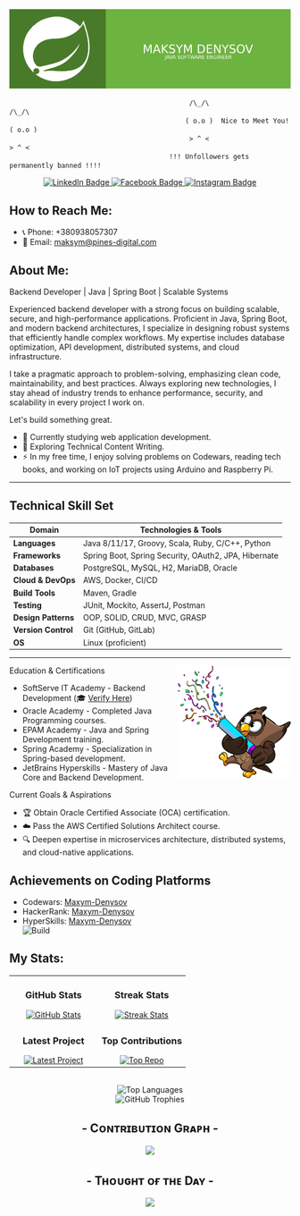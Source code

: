 <div align="center">
  <img src="https://github.com/Javac-g/Javac-g/blob/main/banner.png?raw=true" alt="Header Image" />
</div>
 

                                                 /\_/\                       /\_/\  
                                                ( o.o )  Nice to Meet You!  ( o.o ) 
                                                 > ^ <                       > ^ <
                                            !!! Unfollowers gets permanently banned !!!!
<div align="center" id="badges">
  <a href="www.linkedin.com/in/maksym-denysov">
    <img src="https://img.shields.io/badge/LinkedIn-blue?style=for-the-badge&logo=linkedin&logoColor=white" alt="LinkedIn Badge" />
  </a>
  <a href="https://www.facebook.com/maks.markes/">
    <img src="https://img.shields.io/badge/Facebook-blue?style=for-the-badge&logo=facebook&logoColor=white" alt="Facebook Badge" />
  </a>
  <a href="https://www.instagram.com/max_java_dev/">
    <img src="https://img.shields.io/badge/Instagram-orange?style=for-the-badge&logo=Instagram&logoColor=white" alt="Instagram Badge" />
  </a>
</div>

##  How to Reach Me:

- 📞 Phone: +380938057307
- 📧 Email: [maksym@pines-digital.com](mailto:maksym@pines-digital.com)

##  About Me:

Backend Developer | Java | Spring Boot | Scalable Systems

Experienced backend developer with a strong focus on building scalable, secure, and high-performance applications. Proficient in Java, Spring Boot, and modern backend architectures, I specialize in designing robust systems that efficiently handle complex workflows. My expertise includes database optimization, API development, distributed systems, and cloud infrastructure.

I take a pragmatic approach to problem-solving, emphasizing clean code, maintainability, and best practices. Always exploring new technologies, I stay ahead of industry trends to enhance performance, security, and scalability in every project I work on.

Let's build something great. 

- :telescope: Currently studying web application development.
- :seedling: Exploring Technical Content Writing.
- :zap: In my free time, I enjoy solving problems on Codewars, reading tech books, and working on IoT projects using Arduino and Raspberry Pi. 

---


##  Technical Skill Set  

| Domain              | Technologies & Tools |
|---------------------|----------------------|
| **Languages**       | Java 8/11/17, Groovy, Scala, Ruby, C/C++, Python |
| **Frameworks**      | Spring Boot, Spring Security, OAuth2, JPA, Hibernate |
| **Databases**       | PostgreSQL, MySQL, H2, MariaDB, Oracle |
| **Cloud & DevOps**  | AWS, Docker, CI/CD |
| **Build Tools**     | Maven, Gradle |
| **Testing**         | JUnit, Mockito, AssertJ, Postman |
| **Design Patterns** | OOP, SOLID, CRUD, MVC, GRASP |
| **Version Control** | Git (GitHub, GitLab) |
| **OS**              | Linux (proficient) |

---

<div>
  <img align="right" width="40%"  src="owl.png">
</div>
<p align="left">
  
  Education & Certifications  
- SoftServe IT Academy - Backend Development (🎓 [Verify Here](#))  
- Oracle Academy - Completed Java Programming courses.  
- EPAM Academy - Java and Spring Development training.  
- Spring Academy - Specialization in Spring-based development.  
- JetBrains Hyperskills - Mastery of Java Core and Backend Development.  


 Current Goals & Aspirations  
- 🏆 Obtain Oracle Certified Associate (OCA) certification.  
- ☁️ Pass the AWS Certified Solutions Architect course.  
- 🔍 Deepen expertise in microservices architecture, distributed systems, and cloud-native applications.  



##  Achievements on Coding Platforms  
- Codewars: [Maxym-Denysov](https://www.codewars.com/users/Maxym-Denysov)  
- HackerRank: [Maxym-Denysov](https://www.hackerrank.com/profile/adamsmatthew70)  
- HyperSkills: [Maxym-Denysov](https://hyperskill.org/profile/496853247)  
![Build](https://github.com/Javac-g/PizzaCloud/actions/workflows/ci.yml/badge.svg)

</p>

## My Stats:

<table width="100%">
  <tr>
    <td width="50%" align="center">
      <h3><strong>GitHub Stats</strong></h3>
      <a href="https://github.com/Javac-g">
        <img src="https://github-readme-stats.vercel.app/api?username=Javac-g&show_icons=true&theme=ocean_dark" alt="GitHub Stats" />
      </a>
    </td>
    <td width="50%" align="center">
      <h3><strong>Streak Stats</strong></h3>
      <a href="https://github.com/Javac-g">
        <img src="https://streak-stats.demolab.com?user=Javac-g&theme=ocean_dark" alt="Streak Stats" />
      </a>
    </td>
  </tr>
  <tr>
    <td align="center">
      <h3><strong>Latest Project</strong></h3>
      <a href="https://github.com/Javac-g/github-relationship-tracker">
        <img width="470" src="https://github-readme-stats.vercel.app/api/pin/?username=Javac-g&repo=github-relationship-tracker&theme=ocean_dark&show_owner=true" alt="Latest Project" />
      </a>
    </td>
    <td align="center">
      <h3><strong>Top Contributions</strong></h3>
      <a href="https://github.com/Javac-g">
        <img src="https://github-contributor-stats.vercel.app/api?username=Javac-g&limit=2&theme=ocean_dark&show_owner=true&combine_all_yearly_contributions=false&" alt="Top Repo" />
      </a>
    </td>
  </tr>
</table>
<br />
<div align="center">
  <img src="https://github-readme-stats.vercel.app/api/top-langs/?username=Javac-g&layout=compact&theme=ocean_dark" alt="Top Languages" />
</div>

<div align="center">
  <img src="https://github-profile-trophy.vercel.app/?username=Javac-g&theme=onedark" alt="GitHub Trophies" />
</div>

<!--Contribution Graph-->
<h2 align="center"> -  Cᴏɴᴛʀɪʙᴜᴛɪᴏɴ Gʀᴀᴘʜ  - </h2>
<div align="center">
    <img src="https://github-readme-activity-graph.vercel.app/graph?username=Javac-g&theme=github-compact" border-radius="15">
</div>



<div align="center">


<h2 align="center">  - Tʜᴏᴜɢʜᴛ ᴏғ ᴛʜᴇ Dᴀʏ -  </h2>























<!--STARTS_HERE_QUOTE_CARD-->
<p align="center">
    <img src="https://readme-daily-quotes.vercel.app/api?author=James%20Allen&quote=You%20will%20never%20do%20anything%20in%20this%20world%20without%20courage.%20It%20is%20the%20greatest%20quality%20of%20the%20mind%20next%20to%20honor.&theme=ocean_dark">
</p>
<!--ENDS_HERE_QUOTE_CARD-->























